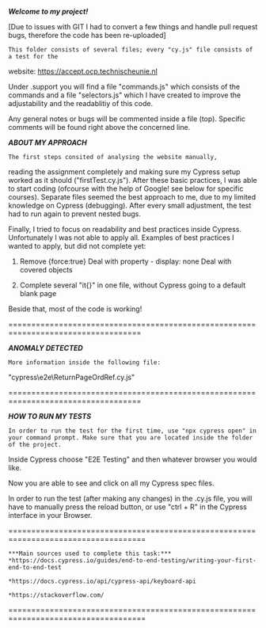 ***Welcome to my project!***

[Due to issues with GIT I had to convert a few things and handle pull request bugs, therefore the code has been re-uploaded]

    This folder consists of several files; every "cy.js" file consists of a test for the
website: https://accept.ocp.technischeunie.nl 

Under .support you will find a file "commands.js" which consists of the commands and a file "selectors.js" which I have created to improve the adjustability and the readablitiy of this code. 

Any general notes or bugs will be commented inside a file (top). Specific comments
will be found right above the concerned line. 

***ABOUT MY APPROACH***

    The first steps consited of analysing the website manually, 
reading the assignment completely and making sure my Cypress setup worked as it should ("firstTest.cy.js").
After these basic practices, I was able to start coding (ofcourse with the help of Google! see below for specific courses).
Separate files seemed the best approach to me, due to my limited knowledge on Cypress (debugging). 
After every small adjustment, the test had to run again to prevent nested bugs. 

Finally, I tried to focus on readability and best practices inside Cypress. Unfortunately I was not able to apply all. 
Examples of best practices I wanted to apply, but did not complete yet:

1) Remove {force:true} 
    Deal with property - display: none
    Deal with covered objects

2) Complete several "it{}" in one file, without Cypress going to a default blank page

Beside that, most of the code is working! 


===================================================================================

***ANOMALY DETECTED***

    More information inside the following file: 
"cypress\e2e\ReturnPageOrdRef.cy.js"


===================================================================================

***HOW TO RUN MY TESTS***

    In order to run the test for the first time, use "npx cypress open" in your command prompt. Make sure that you are located inside the folder of the project. 
Inside Cypress choose "E2E Testing" and then whatever browser you would like. 

Now you are able to see and click on all my Cypress spec files. 

In order to run the test (after making any changes) in the .cy.js file, you will have to manually press the reload button, or use "ctrl + R" in the Cypress interface in your Browser. 

====================================================================================

    ***Main sources used to complete this task:*** 
    *https://docs.cypress.io/guides/end-to-end-testing/writing-your-first-end-to-end-test

    *https://docs.cypress.io/api/cypress-api/keyboard-api

    *https://stackoverflow.com/
====================================================================================
